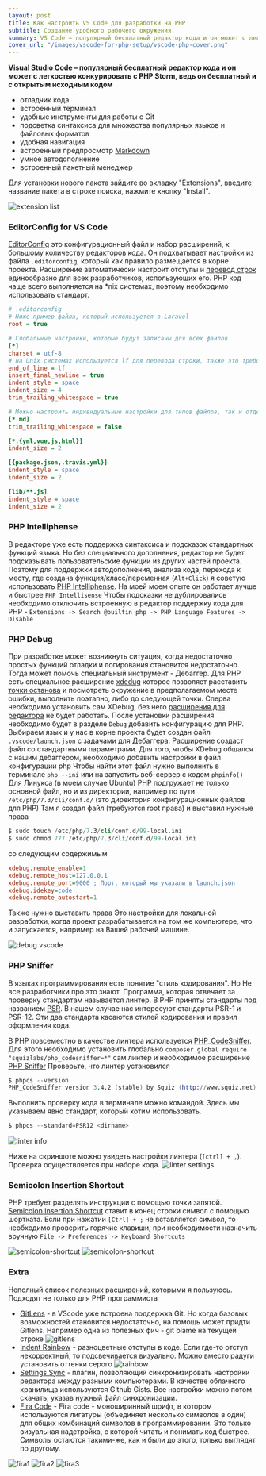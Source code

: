 ```yaml
---
layout: post
title: Как настроить VS Code для разработки на PHP
subtitle: Создание удобного рабочего окружения.
summary: VS Code – популярный бесплатный редактор кода и он может с легкостью конкурировать с PHP Storm, ведь он бесплатный и с открытым исходным кодом
cover_url: "/images/vscode-for-php-setup/vscode-php-cover.png"
---
```


**[Visual Studio Code](https://code.visualstudio.com/) – популярный бесплатный редактор кода и он может с легкостью конкурировать с PHP Storm, ведь он бесплатный и с открытым исходным кодом**

- отладчик кода
- встроенный терминал
- удобные инструменты для работы с Git
- подсветка синтаксиса для множества популярных языков и файловых форматов
- удобная навигация
- встроенный предпросмотр [Markdown](/markdown)
- умное автодополнение
- встроенный пакетный менеджер

Для установки нового пакета зайдите во вкладку "Extensions", введите название пакета в строке поиска, нажмите кнопку "Install".

![extension list](/images/vscode-for-php-setup/recommended_extensions.png)

### EditorConfig for VS Code

[EditorConfig](https://editorconfig.org/) это конфигурационный файл и набор расширений, к большому количеству редакторов кода. Он подхватывает настройки из файла `.editorconfig`, который как правило размещается в корне проекта.
Расширение автоматически настроит отступы и [перевод строк](https://ru.wikipedia.org/wiki/Перевод_строки) единообразно для всех разработчиков, использующих его. PHP код чаще всего выполняется на *nix системах, поэтому необходимо использовать стандарт.

```ini
# .editorconfig
# Ниже пример файла, который используется в Laravel
root = true

# Глобальные настройки, которые будут записаны для всех файлов
[*]
charset = utf-8
# на Unix системах используется lf для перевода строки, также это требование PSR
end_of_line = lf
insert_final_newline = true
indent_style = space
indent_size = 4
trim_trailing_whitespace = true

# Можно настроить индивидуальные настройки для типов файлов, так и отдельных файлов по имени.
[*.md]
trim_trailing_whitespace = false

[*.{yml,vue,js,html}]
indent_size = 2

[{package.json,.travis.yml}]
indent_style = space
indent_size = 2

[lib/**.js]
indent_style = space
indent_size = 2
```

### PHP Intelliphense

В редакторе уже есть поддержка синтаксиса и подсказок стандартных функций языка. Но без специального дополнения, редактор не будет подсказывать пользовательские функции из других частей проекта. Поэтому для поддержки автодополнения, анализа кода, перехода к месту, где создана функция/класс/переменная (`Alt+Click`) я советую использовать [PHP Intelliphense](https://marketplace.visualstudio.com/items?itemName=bmewburn.vscode-intelephense-client). На моей моем опыте он работает лучше и быстрее `PHP Intellisense`
Чтобы подсказки не дублировались необходимо отключить встроенную в редактор поддержку кода для PHP - `Extensions -> Search @builtin php -> PHP Language Features -> Disable`

### PHP Debug

При разработке может возникнуть ситуация, когда недостаточно простых функций отладки и логирования становится недостаточно. Тогда может помочь специальный инструмент - Дебаггер. 
Для PHP есть специальное расширение [xdedug](https://xdebug.org/) которое позволяет расставить [точки останова](https://ru.wikipedia.org/wiki/Точка_останова) и посмотреть окружение в предполагаемом месте ошибки, выполнить поэтапно, либо до следующей точки.
Сперва необходимо установить сам XDebug, без него [расширения для редактора](https://marketplace.visualstudio.com/items?itemName=felixfbecker.php-debug) не будет работать. После установки расширения необходимо будет в разделе `Debug` добавить конфигурацию для PHP. Выбираем язык и у нас в корне проекта будет создан файл `.vscode/launch.json` с задачами для Дебаггера. Расширение создаст файл со стандартными параметрами.  Для того, чтобы XDebug общался с нашим дебаггером, необходимо добавить настройки в файл конфигурации php
Чтобы найти этот файл нужно выполнить в терминале `php --ini` или на запустить веб-сервер с кодом `phpinfo()`
Для Линукса (в моем случае Ubuntu) PHP подгружает не только основной файл, но и из директории, например по пути `/etc/php/7.3/cli/conf.d/` (это директория конфигурационных файлов для PHP)
Там я создал файл (требуются root права) и выставил нужные права
```s
$ sudo touch /etc/php/7.3/cli/conf.d/99-local.ini
$ sudo chmod 777 /etc/php/7.3/cli/conf.d/99-local.ini
``` 

со следующим содержимым

```ini
xdebug.remote_enable=1
xdebug.remote_host=127.0.0.1
xdebug.remote_port=9000 ; Порт, который мы указали в launch.json
xdebug.idekey=code
xdebug.remote_autostart=1
```
Также нужно выставить права
Это настройки для локальной разработки, когда проект разрабатывается на том же компьютере, что и запускается, например на Вашей рабочей машине.

![debug vscode](/images/vscode-for-php-setup/xdebug-exception.png)

### PHP Sniffer

В языках программирования есть понятие "стиль кодирования". Но Не все разработчики про это знают. Программа, которая отвечает за проверку стандартам называется линтер. В PHP приняты стандарты под названием [PSR](https://www.php-fig.org/psr/). В нашем случае нас интересуют стандарты PSR-1 и PSR-12. Эти два стандарта касаются стилей кодирования и правил оформления кода.

В PHP повсеместно в качестве линтера используется [PHP_CodeSniffer](https://github.com/squizlabs/PHP_CodeSniffer#composer).
Для этого необходимо установить глобально `composer global require "squizlabs/php_codesniffer=*"` сам линтер и необходимое расширение [PHP Sniffer](https://marketplace.visualstudio.com/items?itemName=wongjn.php-sniffer) 
Проверьте, что линтер установился
```s
$ phpcs --version 
PHP_CodeSniffer version 3.4.2 (stable) by Squiz (http://www.squiz.net)
```
Выполнить проверку кода в терминале можно командой. Здесь мы указываем явно стандарт, который хотим использовать.
```s
$ phpcs --standard=PSR12 <dirname>
```

![linter info](/images/vscode-for-php-setup/linter.png)

Ниже на скриншоте можно увидеть настройки линтера (`[ctrl] + ,`). Проверка осуществляется при наборе кода.
![linter settings](/images/vscode-for-php-setup/linter2.png)


### Semicolon Insertion Shortcut

PHP требует разделять инструкции с помощью точки запятой. [Semicolon Insertion Shortcut](https://marketplace.visualstudio.com/items?itemName=chrisvltn.vs-code-semicolon-insertion) ставит в конец строки символ с помощью шортката.
Если при нажатии `[Ctrl] + ;` не вставляется символ, то необходимо проверить горячие клавиши, при необходимости назначить вручную `File -> Preferences -> Keyboard Shortcuts` 

![semicolon-shortcut](/images/vscode-for-php-setup/semicolon.png)
![semicolon-shortcut](/images/vscode-for-php-setup/semicolon.gif)

### Extra

Неполный список полезных расширений, которыми я пользуюсь. Подходят не только для PHP программиста

- [GitLens](https://marketplace.visualstudio.com/items?itemName=eamodio.gitlens) - в VScode уже встроена поддержка Git. Но когда базовых возможностей становится недостаточно, на помощь может придти Gitlens. Например одна из полезных фич - git blame на текущей строке
![gitlens](https://raw.githubusercontent.com/eamodio/vscode-gitlens/master/images/docs/current-line-blame.png)
- [Indent Rainbow](https://marketplace.visualstudio.com/items?itemName=oderwat.indent-rainbow) - разноцветные отступы в коде. Если где-то отступ некорректный, то подсвечивается визуально. Можно вместо радуги установить оттенки серого
![rainbow](/images/vscode-for-php-setup/intend-rainbow.png)
- [Settings Sync](https://marketplace.visualstudio.com/items?itemName=Shan.code-settings-sync) - плагин, позволяющий синхронизировать настройки редактора между разными компьютерами. В качестве облачного хранилища используются Github Gists. Все настройки можно потом скачать, указав нужный файл синхронизации.
- [Fira Code](https://github.com/tonsky/FiraCode) - Fira code - моноширинный шрифт, в котором используются лигатуры (объединяет несколько символов в один) для общих комбинаций символов в программировании. Это только визуальная надстройка, с которой читать и понимать код быстрее. Символы остаются такими-же, как и были до этого, только выглядят по другому.

![fira1](/images/vscode-for-php-setup/withoutfira.png)
![fira2](/images/vscode-for-php-setup/withfira.png)
![fira3](/images/vscode-for-php-setup/fira.gif)
